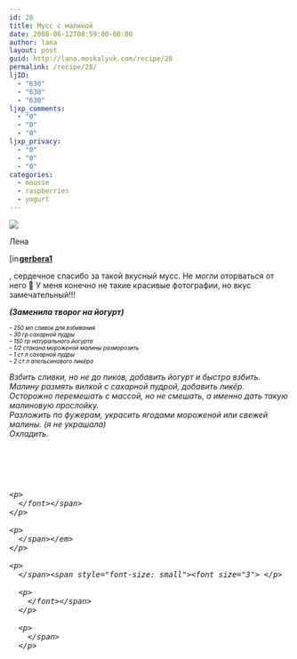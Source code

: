 ```yaml
---
id: 28
title: Мусс с малиной
date: 2008-06-12T08:59:00-08:00
author: lana
layout: post
guid: http://lana.moskalyuk.com/recipe/28
permalink: /recipe/28/
ljID:
  - "630"
  - "630"
  - "630"
ljxp_comments:
  - "0"
  - "0"
  - "0"
ljxp_privacy:
  - "0"
  - "0"
  - "0"
categories:
  - mousse
  - raspberries
  - yogurt
---
```

![](http://farm4.static.flickr.com/3147/2573426810_f94a0bfc5b.jpg?v=0)

Лена

<div class="ljuser">
  <a href="http://gerbera1.livejournal.com/profile"><img loading="lazy" style="border: 0pt none;vertical-align: bottom;padding-right: 1px" src="http://p-stat.livejournal.com/img/userinfo.gif" alt="[info]" width="17" height="17" /></a><a href="http://gerbera1.livejournal.com/"><strong>gerbera1</strong></a>
</div>

, сердечное спасибо за такой вкусный мусс. Не могли оторваться от него 🙂 У меня конечно не такие красивые фотографии, но вкус замечательный!!!

**_(Заменила творог на йогурт)_**

<span style="font-size: small"><span style="color: #000000"><em><span style="font-size: x-small">&#8211; 250 мл сливок для взбивания<br /> &#8211; 30 гр сахарной пудры<br /> &#8211; 150 гр натурального йогурта<br /> &#8211; 1/2 стакана мороженой малины разморозить<br /> &#8211; 1 ст л сахарной пудры<br /> &#8211; 2 ст л апельсинового ликёра<img src="http://farm4.static.flickr.com/3140/2572598603_d3d047c217.jpg?v=0" alt="" /></p> 

<p>
  Взбить сливки, но не до пиков, добавить йогурт и быстро взбить.<br /> Малину размять вилкой с сахарной пудрой, добавить ликёр.<br /> Осторожно перемешать с массой, но не смешать, а именно дать такую малиновую прослойку.<br /> Разложить по фужерам, украсить ягодами мороженой или свежей малины. (я не украшала)<br /> Охладить.
</p>

<p>
  <span style="font-size: small"><span style="color: #000000"><em><span style="font-size: x-small"><font size="3"><font color="#000000"><em><font size="2"><img src="http://farm4.static.flickr.com/3101/2573428232_8c32c117f1.jpg?v=0" alt="" /></p> 
  
  <p>
    </font></em></font></font></span> 
  </p>
  
  <p>
    </em></span><font size="3"> </p> 
    
    <p>
      </font></span> 
    </p>
    
    <p>
      </span></em>
    </p>
    
    <p>
      </span><span style="font-size: small"><font size="3"> </p> 
      
      <p>
        </font></span> 
      </p>
      
      <p>
        </span>
      </p>
